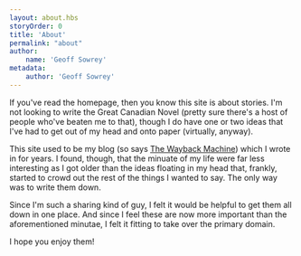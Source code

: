 ```yaml
---
layout: about.hbs
storyOrder: 0
title: 'About'
permalink: "about"
author:
    name: 'Geoff Sowrey'
metadata:
    author: 'Geoff Sowrey'
---
```


If you've read the homepage, then you know this site is about stories. I'm not looking to write the Great Canadian Novel (pretty sure there's a host of people who've beaten me to that), though I do have one or two ideas that I've had to get out of my head and onto paper (virtually, anyway). 

This site used to be my blog (so says [The Wayback Machine](https://web.archive.org)) which I wrote in for years. I found, though, that the minuate of my life were far less interesting as I got older than the ideas floating in my head that, frankly, started to crowd out the rest of the things I wanted to say. The only way was to write them down. 

Since I'm such a sharing kind of guy, I felt it would be helpful to get them all down in one place. And since I feel these are now more important than the aforementioned minutae, I felt it fitting to take over the primary domain. 

I hope you enjoy them! 